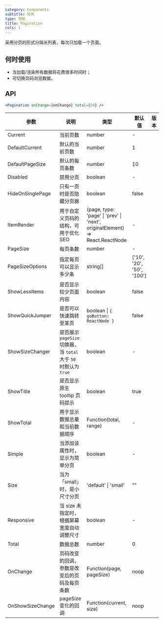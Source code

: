 ```yaml
---
category: Components
subtitle: 分页
type: 导航
title: Pagination
cols: 1
---
```


采用分页的形式分隔长列表，每次只加载一个页面。

## 何时使用

- 当加载/渲染所有数据将花费很多时间时；
- 可切换页码浏览数据。

## API

```jsx
<Pagination onChange={onChange} total={50} />
```

| 参数 | 说明 | 类型 | 默认值 | 版本 |
| --- | --- | --- | --- | --- |
| Current | 当前页数 | number | - |  |
| DefaultCurrent | 默认的当前页数 | number | 1 |  |
| DefaultPageSize | 默认的每页条数 | number | 10 |  |
| Disabled | 禁用分页 | boolean | - |  |
| HideOnSinglePage | 只有一页时是否隐藏分页器 | boolean | false |  |
| ItemRender | 用于自定义页码的结构，可用于优化 SEO | (page, type: 'page' \| 'prev' \| 'next', originalElement) => React.ReactNode | - |  |
| PageSize | 每页条数 | number | - |  |
| PageSizeOptions | 指定每页可以显示多少条 | string\[] | \['10', '20', '50', '100'] |  |
| ShowLessItems | 是否显示较少页面内容 | boolean | false |  |
| ShowQuickJumper | 是否可以快速跳转至某页 | boolean \| `{ goButton: ReactNode }` | false |  |
| ShowSizeChanger | 是否展示 `pageSize` 切换器，当 `total` 大于 `50` 时默认为 `true` | boolean | - |  |
| ShowTitle | 是否显示原生 tooltip 页码提示 | boolean | true |  |
| ShowTotal | 用于显示数据总量和当前数据顺序 | Function(total, range) | - |  |
| Simple | 当添加该属性时，显示为简单分页 | boolean | - |  |
| Size | 当为「small」时，是小尺寸分页 | 'default' \| 'small' | "" |  |
| Responsive | 当 size 未指定时，根据屏幕宽度自动调整尺寸 | boolean | - |  |
| Total | 数据总数 | number | 0 |  |
| OnChange | 页码改变的回调，参数是改变后的页码及每页条数 | Function(page, pageSize) | noop |  |
| OnShowSizeChange | pageSize 变化的回调 | Function(current, size) | noop |  |
